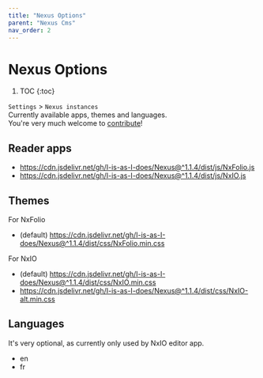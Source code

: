 ```yaml
---
title: "Nexus Options"
parent: "Nexus Cms"
nav_order: 2
---
```


# Nexus Options

1. TOC
   {:toc}

`Settings` > `Nexus instances`  
Currently available apps, themes and languages.  
You're very much welcome to [contribute](https://github.com/I-is-as-I-does/Nexus/blob/main/CONTRIBUTING.md)!

## Reader apps

- https://cdn.jsdelivr.net/gh/I-is-as-I-does/Nexus@^1.1.4/dist/js/NxFolio.js
- https://cdn.jsdelivr.net/gh/I-is-as-I-does/Nexus@^1.1.4/dist/js/NxIO.js

## Themes

For NxFolio
- (default) https://cdn.jsdelivr.net/gh/I-is-as-I-does/Nexus@^1.1.4/dist/css/NxFolio.min.css

For NxIO
- (default) https://cdn.jsdelivr.net/gh/I-is-as-I-does/Nexus@^1.1.4/dist/css/NxIO.min.css
- https://cdn.jsdelivr.net/gh/I-is-as-I-does/Nexus@^1.1.4/dist/css/NxIO-alt.min.css

## Languages

It's very optional, as currently only used by NxIO editor app.

- en
- fr